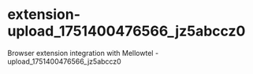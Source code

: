 # extension-upload_1751400476566_jz5abccz0
Browser extension integration with Mellowtel - upload_1751400476566_jz5abccz0
